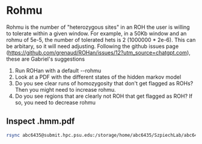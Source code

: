 # Rohmu

Rohmu is the number of "heterozygous sites" in an ROH the user is willing to tolerate within a given window. For example, in a 50Kb window and an rohmu of 5e-5, the number of tolerated hets is 2 (1000000 * 2e-6). This can be arbitary, so it will need adjusting. Following the github issues page (https://github.com/grenaud/ROHan/issues/12?utm_source=chatgpt.com), these are Gabriel's suggestions

1. Run ROHan with a default --rohmu
2. Look at a PDF with the different states of the hidden markov model
3. Do you see clear runs of homozygosity that don't get flagged as ROHs? Then you might need to increase rohmu.
4. Do you see regions that are clearly not ROH that get flagged as ROH? If so, you need to decrease rohmu

## Inspect .hmm.pdf
```bash
rsync abc6435@submit.hpc.psu.edu:/storage/home/abc6435/SzpiechLab/abc6435/KROH/data/rohan/results/rohmu_2e-4_1Mb_hmm/29779.hmm_1_3.pdf  /Users/abc6435/Desktop
```